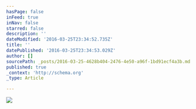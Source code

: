 ```yaml
---
hasPage: false
inFeed: true
inNav: false
starred: false
description: ''
dateModified: '2016-03-25T23:34:52.735Z'
title: ''
datePublished: '2016-03-25T23:34:53.029Z'
author: []
sourcePath: _posts/2016-03-25-4628b404-2476-4e50-a96f-1bd91ecf4a3b.md
published: true
_context: 'http://schema.org'
_type: Article

---
```

![](https://the-grid-user-content.s3-us-west-2.amazonaws.com/dcf9926b-5075-40ad-a46e-c0ed7d9d1e60.jpg)